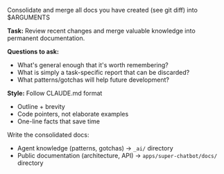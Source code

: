 Consolidate and merge all docs you have created (see git diff) into $ARGUMENTS

**Task:** Review recent changes and merge valuable knowledge into permanent documentation.

**Questions to ask:**
- What's general enough that it's worth remembering?
- What is simply a task-specific report that can be discarded?
- What patterns/gotchas will help future development?

**Style:** Follow CLAUDE.md format
- Outline + brevity
- Code pointers, not elaborate examples
- One-line facts that save time

Write the consolidated docs:
- Agent knowledge (patterns, gotchas) → `_ai/` directory
- Public documentation (architecture, API) → `apps/super-chatbot/docs/` directory
